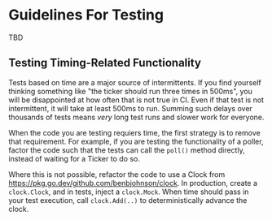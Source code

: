 # Guidelines For Testing

TBD

## Testing Timing-Related Functionality

Tests based on time are a major source of intermittents.
If you find yourself thinking something like "the ticker should run three times in 500ms", you will be disappointed at how often that is not true in CI.
Even if that test is not intermittent, it will take at least 500ms to run.
Summing such delays over thousands of tests means _very_ long test runs and slower work for everyone.

When the code you are testing requiers time, the first strategy is to remove that requirement.
For example, if you are testing the functionality of a poller, factor the code such that the tests can call the `poll()` method directly, instead of waiting for a Ticker to do so.

Where this is not possible, refactor the code to use a Clock from https://pkg.go.dev/github.com/benbjohnson/clock.
In production, create a `clock.Clock`, and in tests, inject a `clock.Mock`.
When time should pass in your test execution, call `clock.Add(..)` to deterministically advance the clock.
